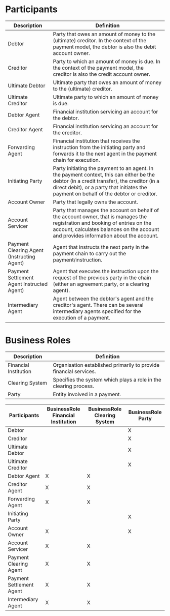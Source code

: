 # Participants

|      Description                                     |      Definition                                                                                                                                                                                                                                    |
|------------------------------------------------------|----------------------------------------------------------------------------------------------------------------------------------------------------------------------------------------------------------------------------------------------------|
|     Debtor                                           |     Party that owes an amount of money to the (ultimate) creditor. In the   context of the payment model, the debtor is also the debit account owner.                                                                                              |
|     Creditor                                         |     Party to which an amount of money is due. In the   context of the payment model, the creditor is also the credit account owner.                                                                                                                |
|     Ultimate   Debtor                                |     Ultimate party that owes an amount of money to the (ultimate) creditor.                                                                                                                                                                        |
|     Ultimate   Creditor                              |     Ultimate party to which an amount of money is due.                                                                                                                                                                                             |
|     Debtor   Agent                                   |     Financial institution   servicing an account for the debtor.                                                                                                                                                                                   |
|     Creditor   Agent                                 |     Financial institution   servicing an account for the creditor.                                                                                                                                                                                 |
|     Forwarding   Agent                               |     Financial institution that receives the   instruction from the initiating party and forwards it to the next agent in   the payment chain for execution.                                                                                        |
|     Initiating   Party                               |     Party initiating the payment to an agent. In the   payment context, this can either be the debtor (in a credit transfer), the   creditor (in a direct debit), or a party that initiates the payment on behalf   of the debtor or creditor.     |
|     Account   Owner                                  |     Party that legally owns the account.                                                                                                                                                                                                           |
|     Account   Servicer                               |     Party that manages the account on behalf of the   account owner, that is manages the registration and booking of entries on the   account, calculates balances on the account and provides information about   the account.                    |
|     Payment   Clearing Agent (Instructing Agent)     |     Agent that instructs the next party in the payment chain to carry out   the payment/instruction.                                                                                                                                               |
|     Payment   Settlement Agent Instructed Agent)     |     Agent that executes the instruction upon the request of the previous party   in the chain (either an agreement party, or a clearing agent).                                                                                                    |
|     Intermediary   Agent                             |     Agent   between the debtor's agent and   the creditor's   agent. There can be several intermediary agents specified for the   execution of a payment.                                                                                          |

# Business Roles
|      Description             |      Definition                                                            |
|------------------------------|----------------------------------------------------------------------------|
|     Financial Institution    |     Organisation established primarily to provide   financial services.    |
|     Clearing System          |     Specifies the system which plays a role in the clearing process.       |
|     Party                    |     Entity involved in a payment.                                          |

|      Participants                 |      BusinessRole      Financial    Institution     |      BusinessRole      Clearing System     |      BusinessRole      Party     |
|-----------------------------------|-----------------------------------------------------|--------------------------------------------|----------------------------------|
|     Debtor                        |                                                     |                                            |     X                            |
|     Creditor                      |                                                     |                                            |     X                            |
|     Ultimate   Debtor             |                                                     |                                            |     X                            |
|     Ultimate   Creditor           |                                                     |                                            |     X                            |
|     Debtor   Agent                |     X                                               |     X                                      |                                  |
|     Creditor   Agent              |     X                                               |     X                                      |                                  |
|     Forwarding   Agent            |     X                                               |     X                                      |                                  |
|     Initiating   Party            |                                                     |                                            |     X                            |
|     Account   Owner               |     X                                               |                                            |     X                            |
|     Account   Servicer            |     X                                               |     X                                      |                                  |
|     Payment   Clearing Agent      |     X                                               |     X                                      |                                  |
|     Payment   Settlement Agent    |     X                                               |     X                                      |                                  |
|     Intermediary   Agent          |     X                                               |     X                                      |                                  |
